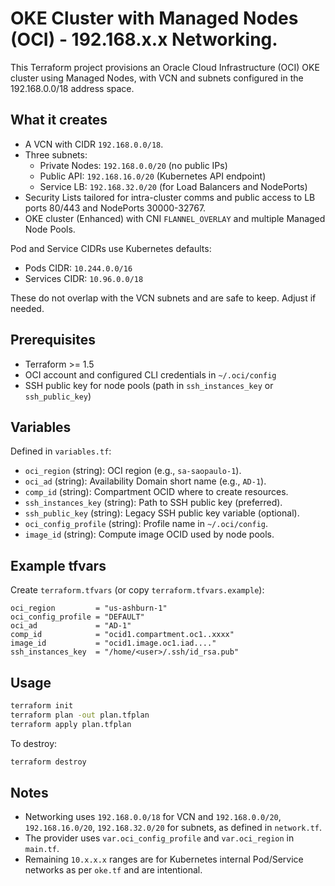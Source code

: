 # OKE Cluster with Managed Nodes (OCI) - 192.168.x.x Networking.

This Terraform project provisions an Oracle Cloud Infrastructure (OCI) OKE cluster using Managed Nodes, with VCN and subnets configured in the 192.168.0.0/18 address space.

## What it creates
- A VCN with CIDR `192.168.0.0/18`.
- Three subnets:
  - Private Nodes: `192.168.0.0/20` (no public IPs)
  - Public API: `192.168.16.0/20` (Kubernetes API endpoint)
  - Service LB: `192.168.32.0/20` (for Load Balancers and NodePorts)
- Security Lists tailored for intra-cluster comms and public access to LB ports 80/443 and NodePorts 30000-32767.
- OKE cluster (Enhanced) with CNI `FLANNEL_OVERLAY` and multiple Managed Node Pools.

Pod and Service CIDRs use Kubernetes defaults:
- Pods CIDR: `10.244.0.0/16`
- Services CIDR: `10.96.0.0/18`

These do not overlap with the VCN subnets and are safe to keep. Adjust if needed.

## Prerequisites
- Terraform >= 1.5
- OCI account and configured CLI credentials in `~/.oci/config`
- SSH public key for node pools (path in `ssh_instances_key` or `ssh_public_key`)

## Variables
Defined in `variables.tf`:
- `oci_region` (string): OCI region (e.g., `sa-saopaulo-1`).
- `oci_ad` (string): Availability Domain short name (e.g., `AD-1`).
- `comp_id` (string): Compartment OCID where to create resources.
- `ssh_instances_key` (string): Path to SSH public key (preferred).
- `ssh_public_key` (string): Legacy SSH public key variable (optional).
- `oci_config_profile` (string): Profile name in `~/.oci/config`.
- `image_id` (string): Compute image OCID used by node pools.

## Example tfvars
Create `terraform.tfvars` (or copy `terraform.tfvars.example`):

```hcl
oci_region         = "us-ashburn-1"
oci_config_profile = "DEFAULT"
oci_ad             = "AD-1"
comp_id            = "ocid1.compartment.oc1..xxxx"
image_id           = "ocid1.image.oc1.iad...."
ssh_instances_key  = "/home/<user>/.ssh/id_rsa.pub"
```

## Usage
```bash
terraform init
terraform plan -out plan.tfplan
terraform apply plan.tfplan
```

To destroy:
```bash
terraform destroy
```

## Notes
- Networking uses `192.168.0.0/18` for VCN and `192.168.0.0/20`, `192.168.16.0/20`, `192.168.32.0/20` for subnets, as defined in `network.tf`.
- The provider uses `var.oci_config_profile` and `var.oci_region` in `main.tf`.
- Remaining `10.x.x.x` ranges are for Kubernetes internal Pod/Service networks as per `oke.tf` and are intentional.
